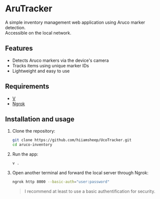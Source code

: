 # AruTracker

A simple inventory management web application using Aruco marker detection.  
Accessible on the local network.

## Features

- Detects Aruco markers via the device's camera
- Tracks items using unique marker IDs
- Lightweight and easy to use

## Requirements

- [V](https://vlang.io)
- [Ngrok](https://ngrok.com)

## Installation and usage

1. Clone the repository:

    ```bash
    git clone https://github.com/hiiamsheep/UcoTracker.git
    cd aruco-inventory
    ```

2. Run the app:

    ```bash
    v .
    ```

3. Open another terminal and forward the local server through Ngrok:

    ```bash
    ngrok http 8000 --basic-auth="user:password"
    ```

    > I recommend at least to use a basic authentification for security.
